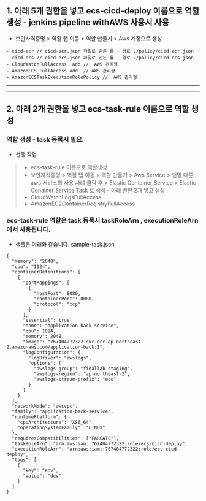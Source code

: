 ## 1. 아래 5개 권한을 넣고 ecs-cicd-deploy 이름으로 역할 생성 - jenkins pipeline withAWS 사용시 사용
- 보안자격증명 > 역활 탭 이동 > 역할 만들기 > Aws 계정으로 생성 
```
- cicd-ecr // cicd-ecr.json 파일로 만든 룰 - 경로 ./policy/cicd-ecr.json
- cicd-ecs // cicd-ecs.json 파일로 만든 룰 - 경로 ./policy/cicd-ecs.json
- CloudWatchFullAccess  add //	AWS 관리형
- AmazonECS_FullAccess add  // AWS 관리형	
- AmazonECSTaskExecutionRolePolicy //  AWS 관리형	
```
---
---

## 2. 아래 2개 권한을 넣고 ecs-task-rule 이름으로 역할 생성 
### 역할 생성 - task 등록시 필요.
 -  선행 작업
 > -  ecs-task-rule 이름으로 역할생성
 > - 보안자격증명 > 역활 탭 이동 > 역할 만들기 > Aws Service > 맨밑 다른 aws 서비스의 사용 사례 클릭 후 >
 >  Elastic Container Service > Elastic Conainer Service Task 로 생성 -  아래 권한 2개 넣고 생성
 > -  CloudWatchLogsFullAccess	
 > -  AmazonEC2ContainerRegistryFullAccess
 
### ecs-task-rule 역할은 task 등록시 taskRoleArn , executionRoleArn 에서 사용됩니다.
- 샘플은 아래와 같습니다. sample-task.json 
```
{
  "memory": "2048",
  "cpu": "1024",
  "containerDefinitions": [
    {
      "portMappings": [
        {
          "hostPort": 8080,
          "containerPort": 8080,
          "protocol": "tcp"
        }
      ],
      "essential": true,
      "name": "application-back-service",
      "cpu": 1024,
      "memory": 2048,
      "image": "767404772322.dkr.ecr.ap-northeast-2.amazonaws.com/application-back:1",
      "logConfiguration": {
        "logDriver": "awslogs",
        "options": {
          "awslogs-group": "finallab-staging",
          "awslogs-region": "ap-northeast-2",
          "awslogs-stream-prefix": "ecs"
        }
      }
    }
  ],
  "networkMode": "awsvpc",
  "family": "application-back-service",
  "runtimePlatform": {
    "cpuArchitecture": "X86_64",
    "operatingSystemFamily": "LINUX"
  },
  "requiresCompatibilities": ["FARGATE"],
  "taskRoleArn": "arn:aws:iam::767404772322:role/ecs-cicd-deploy",
  "executionRoleArn": "arn:aws:iam::767404772322:role/ecs-cicd-deploy",
  "tags": [
    {
      "key": "env",
      "value": "dev"
    }
  ]
}

```